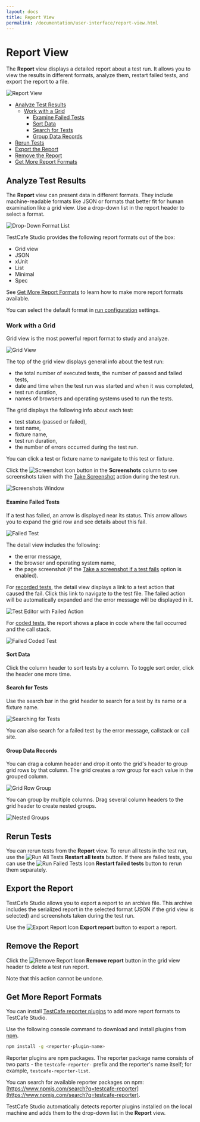 ```yaml
---
layout: docs
title: Report View
permalink: /documentation/user-interface/report-view.html
---
```

# Report View

The **Report** view displays a detailed report about a test run. It allows you to view the results in different formats, analyze them, restart failed tests, and export the report to a file.

![Report View](../../images/user-interface/report-view/report-view.png)

* [Analyze Test Results](#analyze-test-results)
  * [Work with a Grid](#work-with-a-grid)
    * [Examine Failed Tests](#examine-failed-tests)
    * [Sort Data](#sort-data)
    * [Search for Tests](#search-for-tests)
    * [Group Data Records](#group-data-records)
* [Rerun Tests](#rerun-tests)
* [Export the Report](#export-the-report)
* [Remove the Report](#remove-the-report)
* [Get More Report Formats](#get-more-report-formats)

## Analyze Test Results

The **Report** view can present data in different formats. They include machine-readable formats like JSON or formats that better fit for human examination like a grid view. Use a drop-down list in the report header to select a format.

![Drop-Down Format List](../../images/user-interface/report-view/drop-down-format-list.png)

TestCafe Studio provides the following report formats out of the box:

* Grid view
* JSON
* xUnit
* List
* Minimal
* Spec

See [Get More Report Formats](#get-more-report-formats) to learn how to make more report formats available.

You can select the default format in [run configuration](run-configuration-dialog.md) settings.

### Work with a Grid

Grid view is the most powerful report format to study and analyze.

![Grid View](../../images/user-interface/report-view/grid-view.png)

The top of the grid view displays general info about the test run:

* the total number of executed tests, the number of passed and failed tests,
* date and time when the test run was started and when it was completed,
* test run duration,
* names of browsers and operating systems used to run the tests.

The grid displays the following info about each test:

* test status (passed or failed),
* test name,
* fixture name,
* test run duration,
* the number of errors occurred during the test run.

You can click a test or fixture name to navigate to this test or fixture.

Click the ![Screenshot Icon](../../images/user-interface/report-view/screenshot-icon.svg) button in the **Screenshots** column to see screenshots taken with the [Take Screenshot](../working-with-testcafe-studio/recording-tests/test-actions/browser-actions.md#take-screenshot) action during the test run.

![Screenshots Window](../../images/user-interface/report-view/screenshots-window.png)

#### Examine Failed Tests

If a test has failed, an arrow is displayed near its status. This arrow allows you to expand the grid row and see details about this fail.

![Failed Test](../../images/user-interface/report-view/failed-test.png)

The detail view includes the following:

* the error message,
* the browser and operating system name,
* the page screenshot (if the [Take a screenshot if a test fails](run-configurations-dialog.md) option is enabled).

For [recorded tests](../working-with-testcafe-studio/organizing-tests.md#recorded-tests-files), the detail view displays a link to a test action that caused the fail. Click this link to navigate to the test file. The failed action will be automatically expanded and the error message will be displayed in it.

![Test Editor with Failed Action](../../images/user-interface/report-view/test-editor-failed.png)

For [coded tests](../working-with-testcafe-studio/organizing-tests.md#coded-tests-files), the report shows a place in code where the fail occurred and the call stack.

![Failed Coded Test](../../images/user-interface/report-view/failed-coded-test.png)

#### Sort Data

Click the column header to sort tests by a column. To toggle sort order, click the header one more time.

#### Search for Tests

Use the search bar in the grid header to search for a test by its name or a fixture name.

![Searching for Tests](../../images/user-interface/report-view/searching-for-test.png)

You can also search for a failed test by the error message, callstack or call site.

#### Group Data Records

You can drag a column header and drop it onto the grid's header to group grid rows by that column.
The grid creates a row group for each value in the grouped column.

![Grid Row Group](../../images/user-interface/report-view/grid-row-group.png)

You can group by multiple columns. Drag several column headers to the grid header to create nested groups.

![Nested Groups](../../images/user-interface/report-view/nested-groups.png)

## Rerun Tests

You can rerun tests from the **Report** view. To rerun all tests in the test run, use the ![Run All Tests](../../images/user-interface/report-view/run-icon.svg) **Restart all tests** button. If there are failed tests, you can use the ![Run Failed Tests Icon](../../images/user-interface/report-view/run-failed-tests-icon.svg) **Restart failed tests** button to rerun them separately.

## Export the Report

TestCafe Studio allows you to export a report to an archive file. This archive includes the serialized report in the selected format (JSON if the grid view is selected) and screenshots taken during the test run.

Use the ![Export Report Icon](../../images/user-interface/report-view/export-report-icon.svg) **Export report** button to export a report.

## Remove the Report

Click the ![Remove Report Icon](../../images/user-interface/report-view/remove-icon.svg) **Remove report** button in the grid view header to delete a test run report.

Note that this action cannot be undone.

## Get More Report Formats

You can install [TestCafe reporter plugins](https://devexpress.github.io/testcafe/documentation/using-testcafe/common-concepts/reporters.html) to add more report formats to TestCafe Studio.

Use the following console command to download and install plugins from [npm](https://www.npmjs.com/).

```sh
npm install -g <reporter-plugin-name>
```

Reporter plugins are npm packages. The reporter package name consists of two parts - the `testcafe-reporter-` prefix and the reporter's name itself; for example,  `testcafe-reporter-list`.

You can search for available reporter packages on npm: [https://www.npmjs.com/search?q=testcafe-reporter](https://www.npmjs.com/search?q=testcafe-reporter).

TestCafe Studio automatically detects reporter plugins installed on the local machine and adds them to the drop-down list in the **Report** view.